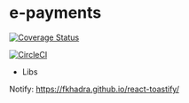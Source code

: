 # e-payments

<a href='https://coveralls.io/github/glauroqj/e-payments?branch=master'>
  <img src='https://coveralls.io/repos/github/glauroqj/e-payments/badge.svg?branch=master' alt='Coverage Status' />
</a>

[![CircleCI](https://circleci.com/gh/glauroqj/e-payments/tree/master.svg?style=svg)](https://circleci.com/gh/glauroqj/e-payments/tree/master)

- Libs

Notify: https://fkhadra.github.io/react-toastify/